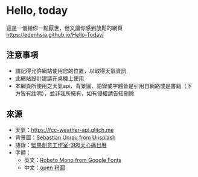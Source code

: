 # Hello, today
這是一個給你一點厭世，但又讓你感到放鬆的網頁  
https://edenhsia.github.io/Hello-Today/

## 注意事項
- 請記得允許網站使用您的位置，以取得天氣資訊
- 此網站設計建議在桌機上使用
- 本網頁所使用之天氣api、背景圖、語錄或字體皆是引用自網路或是書籍（下方皆有註明），並非我所擁有，如有侵權請告知刪除

## 來源
- 天氣：https://fcc-weather-api.glitch.me
- 背景圖：[Sebastian Unrau from Unsplash](https://images.unsplash.com/photo-1448375240586-882707db888b?ixlib=rb-1.2.1&auto=format&fit=crop&w=1500&q=80)
- 語錄：[堅果創意工作室-366天心痛日曆](https://www.books.com.tw/products/0010837933?sloc=main)
- 字體：
    - 英文：[Roboto Mono from Google Fonts](https://fonts.google.com/specimen/Roboto+Mono)
    - 中文：[open 粉圓](https://justfont.com/huninn/)
